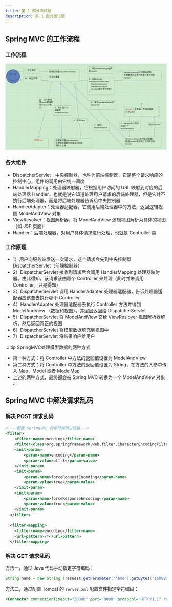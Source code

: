 ```yaml
---
title: 第 1 部分面试题
description: 第 1 部分面试题
---
```


## Spring MVC 的工作流程

### 工作流程

![](../../../../assets/2024/01/spring-mvc-1.png)

### 各大组件

- DispatcherServlet：中央控制器，也称为前端控制器，它是整个请求响应的控制中心，组件的调用由它统一调度
- HandlerMapping：处理器映射器，它根据用户访问的 URL 映射到对应的后端处理器 Handler。也就是说它知道处理用户请求的后端处理器，但是它并不执行后端处理器，而是将后端处理器告诉给中央控制器
- HandlerAdapter：处理器适配器，它调用后端处理器中的方法，返回逻辑视图 ModelAndView 对象
- ViewResolver：视图解析器，将 ModelAndView 逻辑视图解析为具体的视图（如 JSP 页面）
- Handler：后端处理器，对用户具体请求进行处理，也就是 Controller 类

### 工作原理

- 1）用户向服务端发送一次请求，这个请求会先到中央控制器 DispatcherServlet（前端控制器）
- 2）DispatcherServlet 接收到请求后会调用 HandlerMapping 处理器映射器。由此得知，该请求该由哪个 Controller 来处理（此时并未调用 Controller，只是得知）
- 3）DispatcherServlet 调用 HandlerAdapter 处理器适配器，告诉处理器适配器应该要去执行哪个 Controller
- 4）HandlerAdapter 处理器适配器去执行 Controller 方法并得到 ModelAndView （数据和视图），并层层返回给 DispatcherServlet
- 5）DispatcherServlet 将 ModelAndView 交给 ViewReslover 视图解析器解析，然后返回真正的视图
- 6）DispatcherServlet 将模型数据填充到视图中
- 7）DispatcherServlet 将结果响应给用户

::: tip SpringMVC处理模型数据的两种方式
- 第一种方式：将 Controller 中方法的返回值设置为 ModelAndView
- 第二种方式：将 Controller 中方法的返回值设置为 String，在方法的入参中传入 Map、Model 或者 ModelMap
- 上述的两种方式，最终都会被 Spring MVC 转换为一个 ModelAndView 对象
:::

## Spring MVC 中解决请求乱码

### 解决 POST 请求乱码

``` xml
<!-- 配置 SpringVMC 的字符编码过滤器 -->
<filter>
  	<filter-name>encoding</filter-name>
  	<filter-class>org.springframework.web.filter.CharacterEncodingFilter</filter-class>
  	<init-param>
  		<param-name>encoding</param-name>
  		<param-value>utf-8</param-value>
  	</init-param>
  	<init-param>
  		<param-name>forceRequestEncoding</param-name>
  		<param-value>true</param-value>
  	</init-param>
  	<init-param>
  		<param-name>forceResponseEncoding</param-name>
  		<param-value>true</param-value>
  	</init-param>
  </filter>

  <filter-mapping>
  	<filter-name>encoding</filter-name>
  	<url-pattern>/*</url-pattern>
  </filter-mapping>
```

### 解决 GET 请求乱码

方法一，通过 Java 代码手动指定字符编码：

``` java
String name = new String (resuest.getParameter("name").getBytes("ISO8859-1"), utf-8);
```

方法二，通过配置 Tomcat 的 `server.xml` 配置文件指定字符编码：

``` xml
<Connector connectionTimeout="20000" port="8080" protocol="HTTP/1.1" redirectPort="8443" URIEncoding="UTF-8"/>
```
